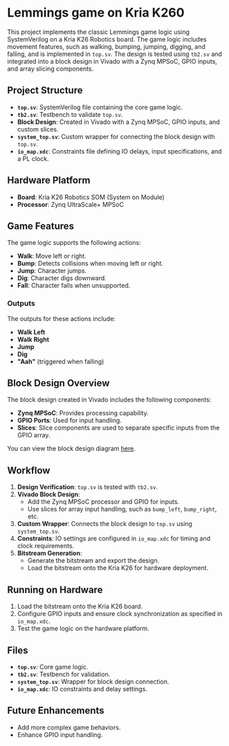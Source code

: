 # Lemmings game on Kria K260

This project implements the classic Lemmings game logic using SystemVerilog on a Kria K26 Robotics board. The game logic includes movement features, such as walking, bumping, jumping, digging, and falling, and is implemented in `top.sv`. The design is tested using `tb2.sv` and integrated into a block design in Vivado with a Zynq MPSoC, GPIO inputs, and array slicing components.

## Project Structure

- **`top.sv`**: SystemVerilog file containing the core game logic.
- **`tb2.sv`**: Testbench to validate `top.sv`.
- **Block Design**: Created in Vivado with a Zynq MPSoC, GPIO inputs, and custom slices.
- **`system_top.sv`**: Custom wrapper for connecting the block design with `top.sv`.
- **`io_map.xdc`**: Constraints file defining IO delays, input specifications, and a PL clock.

## Hardware Platform

- **Board**: Kria K26 Robotics SOM (System on Module)
- **Processor**: Zynq UltraScale+ MPSoC

## Game Features

The game logic supports the following actions:

- **Walk**: Move left or right.
- **Bump**: Detects collisions when moving left or right.
- **Jump**: Character jumps.
- **Dig**: Character digs downward.
- **Fall**: Character falls when unsupported.

### Outputs

The outputs for these actions include:
- **Walk Left**
- **Walk Right**
- **Jump**
- **Dig**
- **"Aah"** (triggered when falling)

## Block Design Overview

The block design created in Vivado includes the following components:

- **Zynq MPSoC**: Provides processing capability.
- **GPIO Ports**: Used for input handling.
- **Slices**: Slice components are used to separate specific inputs from the GPIO array.

You can view the block design diagram [here](https://drive.google.com/file/d/1nFb5LIJLOup0f4hYctwPwXYZykjD-sUa/view?usp=sharing).

## Workflow

1. **Design Verification**: `top.sv` is tested with `tb2.sv`.
2. **Vivado Block Design**:
   - Add the Zynq MPSoC processor and GPIO for inputs.
   - Use slices for array input handling, such as `bump_left`, `bump_right`, etc.
3. **Custom Wrapper**: Connects the block design to `top.sv` using `system_top.sv`.
4. **Constraints**: IO settings are configured in `io_map.xdc` for timing and clock requirements.
5. **Bitstream Generation**:
   - Generate the bitstream and export the design.
   - Load the bitstream onto the Kria K26 for hardware deployment.

## Running on Hardware

1. Load the bitstream onto the Kria K26 board.
2. Configure GPIO inputs and ensure clock synchronization as specified in `io_map.xdc`.
3. Test the game logic on the hardware platform.

## Files

- **`top.sv`**: Core game logic.
- **`tb2.sv`**: Testbench for validation.
- **`system_top.sv`**: Wrapper for block design connection.
- **`io_map.xdc`**: IO constraints and delay settings.

## Future Enhancements

- Add more complex game behaviors.
- Enhance GPIO input handling.
